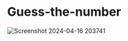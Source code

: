 # Guess-the-number










![Screenshot 2024-04-16 203741](https://github.com/Stavrakiskall/Guess-the-number/assets/139778723/b29d99a1-a97b-4e11-8e4f-5d67fc43b9c4)
